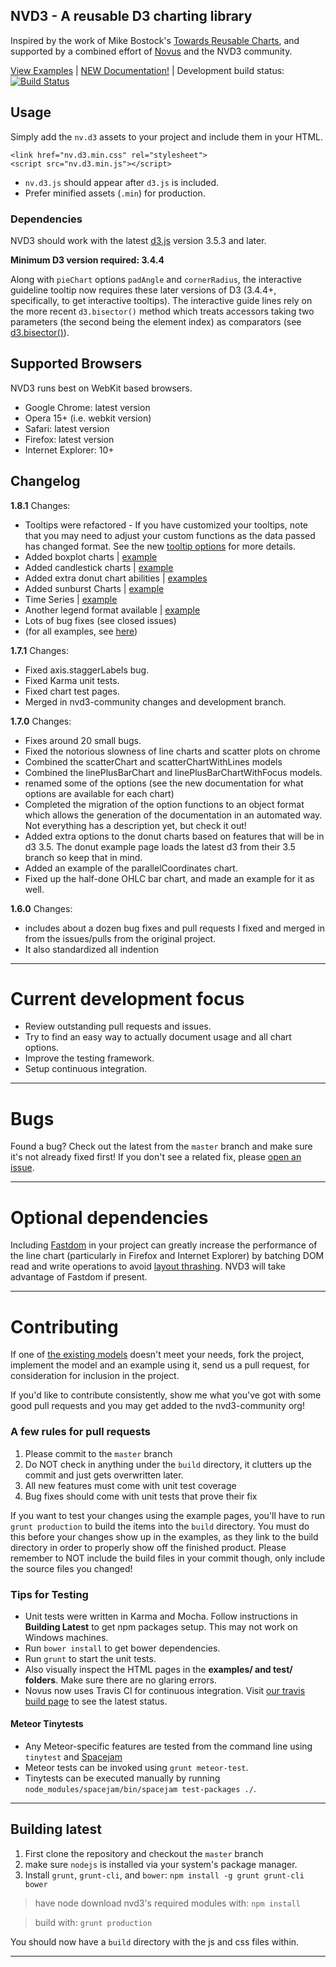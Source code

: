 ## NVD3 - A reusable D3 charting library

Inspired by the work of Mike Bostock's [Towards Reusable Charts](http://bost.ocks.org/mike/chart/), and supported by a combined effort of [Novus](http://www.novus.com) and the NVD3 community.

[View Examples](http://nvd3-community.github.io/nvd3/) | [NEW Documentation!](http://nvd3-community.github.io/nvd3/examples/documentation.html) | Development build status: [![Build Status](https://travis-ci.org/novus/nvd3.svg?branch=master)](https://travis-ci.org/novus/nvd3)


## Usage
Simply add the `nv.d3` assets to your project and include them in your HTML.

```
<link href="nv.d3.min.css" rel="stylesheet">
<script src="nv.d3.min.js"></script>
```

*  `nv.d3.js` should appear after `d3.js` is included.
* Prefer minified assets (`.min`) for production.

### Dependencies

NVD3 should work with the latest [d3.js](http://d3js.org/) version 3.5.3 and later.

**Minimum D3 version required: 3.4.4**

Along with `pieChart` options `padAngle` and `cornerRadius`, the interactive guideline tooltip now requires these later versions of D3 (3.4.4+, specifically, to get interactive tooltips). The interactive guide lines rely on the more recent `d3.bisector()` method which treats accessors taking two parameters (the second being the element index) as comparators (see [d3.bisector()](https://github.com/mbostock/d3/wiki/Arrays#d3_bisector)).


## Supported Browsers
NVD3 runs best on WebKit based browsers.

* Google Chrome: latest version
* Opera 15+ (i.e. webkit version)
* Safari: latest version
* Firefox: latest version
* Internet Explorer: 10+

## Changelog

**1.8.1** Changes:

* Tooltips were refactored - If you have customized your tooltips, note that you may need to adjust your custom functions as the data passed has changed format.  See the new [tooltip options](https://nvd3-community.github.io/nvd3/examples/documentation.html#tooltip) for more details.
* Added boxplot charts | [example](https://nvd3-community.github.io/nvd3/examples/boxPlot.html)
* Added candlestick charts | [example](https://nvd3-community.github.io/nvd3/examples/candlestickChart.html)
* Added extra donut chart abilities | [examples](https://nvd3-community.github.io/nvd3/examples/monitoringChart.html)
* Added sunburst Charts | [example](https://nvd3-community.github.io/nvd3/examples/sunburst.html)
* Time Series | [example](https://nvd3-community.github.io/nvd3/examples/TimeSeries.html)
* Another legend format available | [example](https://nvd3-community.github.io/nvd3/examples/stackedAreaChart.html)
* Lots of bug fixes (see closed issues)
* (for all examples, see [here](https://nvd3-community.github.io/nvd3/))

**1.7.1** Changes:

* Fixed axis.staggerLabels bug.
* Fixed Karma unit tests.
* Fixed chart test pages.
* Merged in nvd3-community changes and development branch.

**1.7.0** Changes:

* Fixes around 20 small bugs.
* Fixed the notorious slowness of line charts and scatter plots on chrome
* Combined the scatterChart and scatterChartWithLines models
* Combined the linePlusBarChart and linePlusBarChartWithFocus models.
* renamed some of the options (see the new documentation for what options are available for each chart)
* Completed the migration of the option functions to an object format which allows the generation of
the documentation in an automated way.  Not everything has a description yet, but check it out!
* Added extra options to the donut charts based on features that will be in d3 3.5.  The donut example page
loads the latest d3 from their 3.5 branch so keep that in mind.
* Added an example of the parallelCoordinates chart.
* Fixed up the half-done OHLC bar chart, and made an example for it as well.

**1.6.0** Changes:

* includes about a dozen bug fixes and pull requests I fixed and merged in
from the issues/pulls from the original project.
* It also standardized all indention

---

# Current development focus
- Review outstanding pull requests and issues.
- Try to find an easy way to actually document usage and all chart options.
- Improve the testing framework.
- Setup continuous integration.

---

# Bugs

Found a bug?  Check out the latest from the `master` branch and make sure it's not already fixed first! If you don't see a related fix, please [open an issue](https://github.com/novus/nvd3/issues).

---

# Optional dependencies

Including [Fastdom](https://github.com/wilsonpage/fastdom) in your project can greatly increase the performance of the line chart (particularly in Firefox and Internet Explorer) by batching DOM read and write operations to avoid [layout thrashing](http://wilsonpage.co.uk/preventing-layout-thrashing/). NVD3 will take advantage of Fastdom if present.

---

# Contributing

If one of [the existing models](https://github.com/novus/nvd3/tree/master/src/models)
doesn't meet your needs, fork the project, implement the model and an example using it,
send us a pull request, for consideration for inclusion in the project.

If you'd like to contribute consistently, show me what you've got with some good pull requests and you may get added to the nvd3-community org!

### A few rules for pull requests

1. Please commit to the `master` branch
2. Do NOT check in anything under the `build` directory, it clutters up the commit and just gets overwritten later.
3. All new features must come with unit test coverage
4. Bug fixes should come with unit tests that prove their fix

If you want to test your changes using the example pages,
you'll have to run `grunt production` to build the items into the `build` directory.
You must do this before your changes show up in the examples, as they link to the build directory
in order to properly show off the finished product.
Please remember to NOT include the build files in your commit though,
only include the source files you changed!

### Tips for Testing
* Unit tests were written in Karma and Mocha. Follow instructions in **Building Latest** to get npm packages setup. This may not work on Windows machines.
* Run `bower install` to get bower dependencies.
* Run `grunt` to start the unit tests.
* Also visually inspect the HTML pages in the **examples/ and test/ folders**.  Make sure there are no glaring errors.
* Novus now uses Travis CI for continuous integration. Visit [our travis build page](https://travis-ci.org/novus/nvd3/) to see the latest status.

#### Meteor Tinytests
* Any Meteor-specific features are tested from the command line using `tinytest` and [Spacejam](https://www.npmjs.com/package/spacejam)
* Meteor tests can be invoked using `grunt meteor-test`.
* Tinytests can be executed manually by running `node_modules/spacejam/bin/spacejam test-packages ./`.

---

## Building latest

1. First clone the repository and checkout the `master` branch
2. make sure `nodejs` is installed via your system's package manager.
3. Install `grunt`, `grunt-cli`, and `bower`:  `npm install -g grunt grunt-cli bower`

> have node download nvd3's required modules with:  `npm install`

> build with:  `grunt production`

You should now have a `build` directory with the js and css files within.

---
